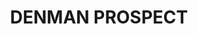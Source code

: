 ---
lastmod: '2025-04-06T06:05:20+00:00'
latitude: -35.29642111
layout: suburb
longitude: 149.0248146
postcode: '2611'
state: ACT
title: DENMAN PROSPECT
url: /act/denman-prospect/
---